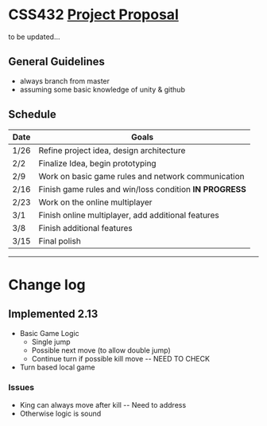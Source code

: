 # CSS432 [Project Proposal](https://docs.google.com/document/d/105CCw2I-2erSvRIkoGeBQuCgsMpgwbm8mEWOLpMxZOA/edit?usp=sharing)

to be updated...

## General Guidelines
- always branch from master
- assuming some basic knowledge of unity & github

## Schedule
| Date | Goals  
|---   |---     
| 1/26 | Refine project idea, design architecture  
| 2/2  | Finalize Idea, begin prototyping  
| 2/9  | Work on basic game rules and network communication  
| 2/16 | Finish game rules and win/loss condition **IN PROGRESS**
| 2/23 | Work on the online multiplayer
| 3/1  | Finish online multiplayer, add additional features
| 3/8  | Finish additional features
| 3/15 | Final polish
---
# Change log
## Implemented 2.13
- Basic Game Logic
    - Single jump
    - Possible next move (to allow double jump)
    - Continue turn if possible kill move -- NEED TO CHECK
- Turn based local game

### Issues
- King can always move after kill -- Need to address
- Otherwise logic is sound




 